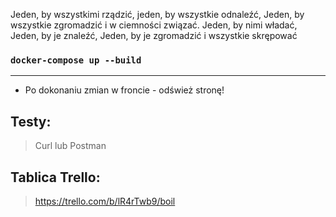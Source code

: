Jeden, by wszystkimi rządzić, jeden, by wszystkie odnaleźć, Jeden, by wszystkie zgromadzić i w ciemności związać. Jeden, by nimi władać, Jeden, by je znaleźć, Jeden, by je zgromadzić i wszystkie skrępować

### `docker-compose up --build`

---

- Po dokonaniu zmian w froncie - odśwież stronę!

## Testy:
> Curl lub Postman


## Tablica Trello:
> https://trello.com/b/lR4rTwb9/boil
